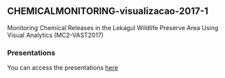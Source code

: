 ## CHEMICALMONITORING-visualizacao-2017-1

Monitoring Chemical Releases in the Lekagul Wildlife Preserve Area Using Visual Analytics (MC2-VAST2017)

### Presentations

You can access the presentations [here](https://rbs7.github.io/CHEMICALMONITORING-visualizacao-2017-1/)
